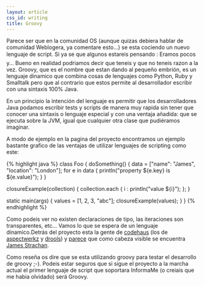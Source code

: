 ```yaml
---
layout: article
css_id: writing
title: Groovy
---
```


Parece ser que en la comunidad OS (aunque quizas debiera hablar de comunidad Weblogera, ya comentare esto...) se esta cociendo un nuevo lenguaje de script. Si ya se que algunos estareis pensando : Eramos pocos y... Bueno en realidad podriamos decir que teneis y que no teneis razon a la vez. Groovy, que es el nombre que estan dando al pequeño embrión, es un lenguaje dinamico que combina cosas de lenguajes como Python, Ruby y Smalltalk pero que al contrario que estos permite al desarrollador escribir con una sintaxis 100% Java.

En un principio la intención del lenguaje es permitir que los desarrolladores Java podamos escribir tests y scripts de manera muy rapida sin tener que conocer una sintaxis o lenguaje especial y con una ventaja añadida: que se ejecuta sobre la JVM, igual que cualquier otra clase que pudiéramos imaginar.

A modo de ejemplo en la pagina del proyecto encontramos un ejemplo bastante grafico de las ventajas de utilizar lenguajes de scripting como este:


{% highlight java %}
class Foo {
  doSomething() {
    data = ["name": "James", "location": "London"];
    for e in data {
      println("property ${e.key} is ${e.value}");
    }
  }

  closureExample(collection) {
    collection.each { i :
      println("value ${i}");
    };
  }

  static main(args) {
    values = [1, 2, 3, "abc"];
    closureExample(values);
  }
}
{% endhighlight %}



Como podeis ver no existen declaraciones de tipo, las iteraciones son transparentes, etc... Vamos lo que se espera de un lenguaje dinamico.Detrás del proyecto esta la gente de [codehaus](http://groovy.codehaus.org/) (los de [aspectwerkz](http://aspectwerkz.codehaus.org/) y [drools](http://drools.org/)) y [parece](http://radio.weblogs.com/0112098/2003/09/09.html#a400) que como cabeza visible se encuentra [James Strachan](http://radio.weblogs.com/0112098/).

Como reseña os dire que se esta utilizando groovy para testar el desarrollo de groovy ;-). Podeis estar seguros que si sigue el proyecto a la marcha actual el primer lenguaje de script que soportara InformaMe (o creiais que me habia olvidado) será Groovy.